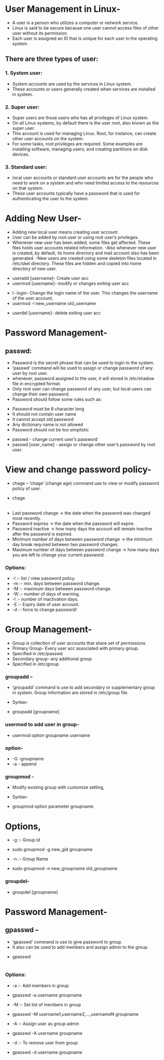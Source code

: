 # User Management in Linux-
- A user is a person who utilizes a computer or network service.
- Linux is said to be secure because one user cannot access files of other user without its permission.
- Each user is assigned an ID that is unique for each user in the operating system.
## There are three types of user:
### 1. System user: 
- System accounts are used by the services in Linux system.
- These accounts or users generally created when services are installed in system. 
### 2. Super user: 
- Super users are those users who has all privileges of Linux system.
- On all Linux systems, by default there is the user root, also known as the super user.
- This account is used for managing Linux. Root, for instance, can create other user accounts on the system.
- For some tasks, root privileges are required. Some examples are installing software, managing users, and creating partitions on disk devices. 
### 3. Standard user: 
- local user accounts or standard user accounts are for the people who need to work on a system and who need limited access to the resources on that system.
- These user accounts typically have a password that is used for authenticating the user to the system.
# Adding New User-
- Adding new local user means creating user account.                                                                                                       
- User can be added by root user or using root user’s privileges.
- Whenever new user has been added, some files get affected. These files holds user accounts related information.                                                                                                                                                                                   -Also whenever new user is created, by default, its home directory and mail account also has been generated.  -New users are created using some skeleton files located in /etc/skel directory. These files are hidden and copied into home directory of new user.
* useradd [username]- Create user acc
* usermod [username]- modify or changes exiting user acc
- l- login- Change the login name of the user. This changes the username of the user account.
-  usermod -l new_username old_username

* userdel [username]- delete exiting user acc
# Password Management-
## passwd: 
- Password is the secret phrase that can be used to login to the system.
- ‘passwd’ command will be used to assign or change password of any user by root user.
- whenever, password assigned to the user, it will stored in /etc/shadow file in encrypted format.
- Only root user can change password of any user, but local users can change their own password.
- Password should follow some rules such as:
* Password must be 8 character long
* It should not contain user name
* It cannot accept old password
* Any dictionary name is not allowed
* Password should not be too simplistic 
- passwd - change current user’s password 
- passwd [user_name] - assign or change other user’s password by root user.
# View and change password policy-
- chage – ‘chage’ (change age) command use to view or modify password policy of user.
* chage <option> <parameter> <username>
- Last password change -> the date when the password was changed most recently.
- Password expires -> the date when the password will expire.
- Password inactive -> how many days the account will remain inactive after the password is expired.
- Minimum number of days between password change -> the minimum day break required between two password changes.
- Maximum number of days between password change -> how many days you are left to change your current password.

### Options:
- -l :- list / view password policy.
- -m :- min. days between password change.
- -M :- maximum days between password change.
- -W :- number of days of warning.
- -I :- number of inactivation days.
- -E :- Expiry date of user account.
- -d :- force to change password!
# Group Management-
- Group is collection of user accounts that share set of permissions.
- Primary Group- Every user acc associated with primary group.
- Specified in /etc/passwd
- Secondary group- any additional group
- Specified in /etc/group
### groupadd –
- ‘groupadd’ command is use to add secondary or supplementary group in system. Group information are stored in /etc/group file. 
* Syntax- 
- groupadd [groupname]
### usermod to add user in group-
- usermod option groupname username
### option-
- -G -groupname
- -a - append
### groupmod -
- Modify existing group with customize setting,
* Syntax-
- groupmod option parameter groupname
# Options, 
* -g :- Group id
- sudo groupmod -g new_gid groupname
* -n :- Group Name
- sudo groupmod -n new_groupname old_groupname
 
### groupdel-
- groupdel [groupname]

# Password Management-
## gpasswd –
- ‘gpasswd’ command is use to give password to group.
- It also can be used to add members and assign admin to the group.
* gpasswd <option> <parameter> <groupname> 
### Options:
- -a :- Add members in group
- gpasswd -a username groupname

- -M :- Set list of members in group
- gpasswd -M username1,username2,...,usernameN groupname

- -A :- Assign user as group admin 
- gpasswd -A username groupname
  
- -d :- To remove user from group
- gpasswd -d username groupname







